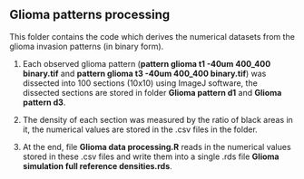 ## Glioma patterns processing ##
This folder contains the code which derives the numerical datasets from the glioma invasion patterns (in binary form). 

1. Each observed glioma pattern (**pattern glioma t1 -40um 400_400 binary.tif** and **pattern glioma t3 -40um 400_400 binary.tif**) was dissected into 100 sections (10x10) using
ImageJ software, the dissected sections are stored in folder **Glioma pattern d1** and **Glioma pattern d3**. 

2. The density of each section was measured by the ratio of black areas in it, the numerical values are stored in the .csv files in the folder. 

3. At the end, file **Glioma data processing.R** reads in the numerical values stored in these .csv files and write them into a single .rds file **Glioma simulation full reference densities.rds**. 
